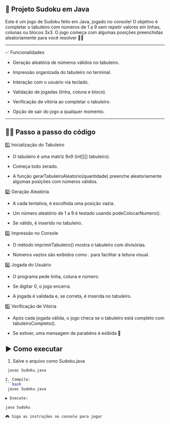 ## 🧩 Projeto Sudoku em Java

Este é um jogo de Sudoku feito em Java, jogado no console! O objetivo é completar o tabuleiro com números de 1 a 9 sem repetir valores em linhas, colunas ou blocos 3x3. O jogo começa com algumas posições preenchidas aleatoriamente para você resolver 🧠✨

---

✅ Funcionalidades

- Geração aleatória de números válidos no tabuleiro.

- Impressão organizada do tabuleiro no terminal.

- Interação com o usuário via teclado.

- Validação de jogadas (linha, coluna e bloco).

- Verificação de vitória ao completar o tabuleiro.

- Opção de sair do jogo a qualquer momento.
  
---

## 👨‍🏫 Passo a passo do código

1️⃣ Inicialização do Tabuleiro

- O tabuleiro é uma matriz 9x9 (int[][] tabuleiro).

- Começa todo zerado.

- A função gerarTabuleiroAleatorio(quantidade) preenche aleatoriamente algumas posições com números válidos.

2️⃣ Geração Aleatória

- A cada tentativa, é escolhida uma posição vazia.

- Um número aleatório de 1 a 9 é testado usando podeColocarNumero().

- Se válido, é inserido no tabuleiro.

3️⃣ Impressão no Console

- O método imprimirTabuleiro() mostra o tabuleiro com divisórias.

- Números vazios são exibidos como . para facilitar a leitura visual.

4️⃣ Jogada do Usuário

- O programa pede linha, coluna e número.

- Se digitar 0, o jogo encerra.

- A jogada é validada e, se correta, é inserida no tabuleiro.

5️⃣ Verificação de Vitória

- Após cada jogada válida, o jogo checa se o tabuleiro está completo com tabuleiroCompleto().

- Se estiver, uma mensagem de parabéns é exibida 🎉

## ▶️ Como executar

1. Salve o arquivo como Sudoku.java
  ```bash
   javac Sudoku.java

2. Compile:
  ```bash
   javac Sudoku.java

▶️ Execute:

java Sudoku

🎮 Siga as instruções no console para jogar
